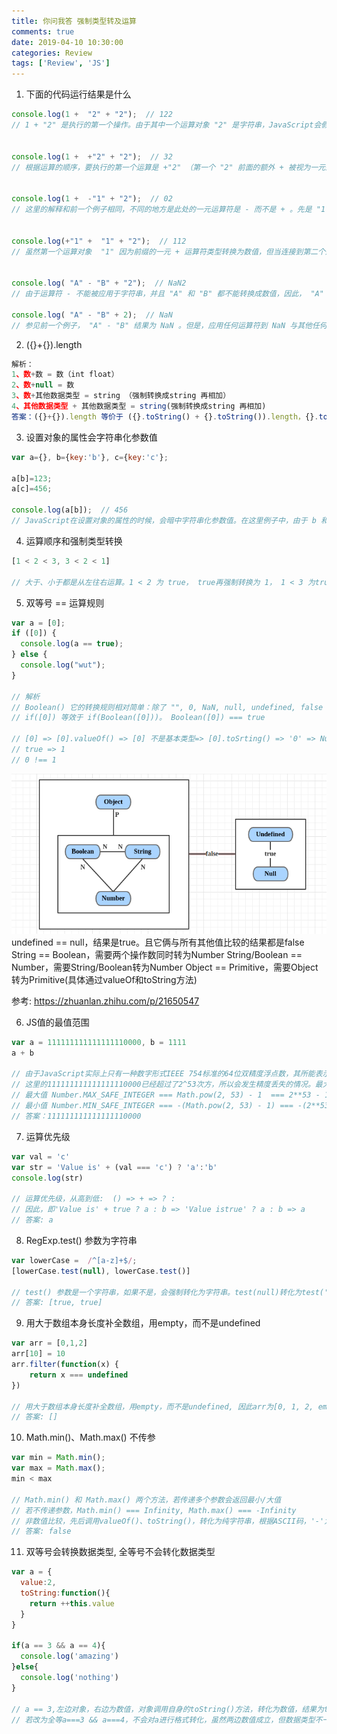 ```yaml
---
title: 你问我答 强制类型转及运算
comments: true
date: 2019-04-10 10:30:00
categories: Review
tags: ['Review', 'JS']
---
```


1. 下面的代码运行结果是什么
```JavaScript
console.log(1 +  "2" + "2");  // 122
// 1 + "2" 是执行的第一个操作。由于其中一个运算对象 "2" 是字符串，JavaScript会假设它需要执行字符串连接，因此，会将  1 的类转换为 "1"  ，  1+"2" 结果就是 "12" 。然后， "12"+"2" 就是 "122" 。


console.log(1 +  +"2" + "2");  // 32
// 根据运算的顺序，要执行的第一个运算是 +"2" （第一个 "2" 前面的额外 + 被视为一元运算符）。因此，JavaScript将 "2" 的类型转换为数字，然后应用一元 + 号（即将其视为一个正数）。其结果就是得到一个数字 2 ，接下来的运算就是 1 + 2 ，这当然是 3。


console.log(1 +  -"1" + "2");  // 02
// 这里的解释和前一个例子相同，不同的地方是此处的一元运算符是 - 而不是 + 。先是 "1" 变为 1 ，然后当应用 - 时又变为了 -1 ，然后将其与 1 相加，结果为 0 ，再将其转换为字符串，连接最后的  "2"  运算对象，得到 "02" 。


console.log(+"1" +  "1" + "2");  // 112
// 虽然第一个运算对象  "1" 因为前缀的一元 + 运算符类型转换为数值，但当连接到第二个运算对象 "1" 的时候，又立即转换回字符串，然后又和最后的运算对象 "2"  连接，产生了字符串  "112" 。


console.log( "A" - "B" + "2");  // NaN2
// 由于运算符 - 不能被应用于字符串，并且 "A" 和 "B" 都不能转换成数值，因此， "A" - "B" 的结果是 NaN  ，然后再和字符串 "2"  连接，得到 "NaN2" 

console.log( "A" - "B" + 2);  // NaN
// 参见前一个例子， "A" - "B" 结果为 NaN 。但是，应用任何运算符到 NaN 与其他任何的数字运算对象，结果仍然是 NaN 。

```

2. ({}+{}).length
```JavaScript
解析：
1、数+数 = 数（int float）
2、数+null = 数
3、数+其他数据类型 = string （强制转换成string 再相加）
4、其他数据类型 + 其他数据类型 = string(强制转换成string 再相加)
答案：({}+{}).length 等价于 ({}.toString() + {}.toString()).length，{}.toString()的值为[object Object]，所以最后结果为30。
```

3. 设置对象的属性会字符串化参数值
```JavaScript
var a={}, b={key:'b'}, c={key:'c'};

a[b]=123;
a[c]=456;

console.log(a[b]);  // 456
// JavaScript在设置对象的属性的时候，会暗中字符串化参数值。在这里例子中，由于 b 和 c都是对象，把它们设置为对象a的参数，它们都将被转换为 "[object Object]"  。结果就是， a[b] 和 a[c] 都相当 "[object Object]"  ，而后者会将前者的值覆盖。因此，设置或引用 a[c] 和设置或引用 a[b] 完全相同。所以得到的答案是  456  。
```

4. 运算顺序和强制类型转换
```JavaScript
[1 < 2 < 3, 3 < 2 < 1]

// 大于、小于都是从左往右运算。1 < 2 为 true， true再强制转换为 1， 1 < 3 为true。 同理 3 < 2 为 false， false再强制转换为 0， 0 < 1 为true。 答案为 [true, true]。
```

5. 双等号 == 运算规则
```JavaScript
var a = [0];
if ([0]) {
  console.log(a == true);
} else {
  console.log("wut");
}

// 解析
// Boolean() 它的转换规则相对简单：除了 "", 0, NaN, null, undefined, false 几个值的转换结果为false，其他的值全部为true。所有对象（包括空对象）的布尔值都是true。
// if([0]) 等效于 if(Boolean([0]))。 Boolean([0]) === true

// [0] => [0].valueOf() => [0] 不是基本类型=> [0].toSrting() => '0' => Number('0') => 0
// true => 1
// 0 !== 1
```
![双等号==运算规则](/images/doubleequal-operationalrule.png)
undefined == null，结果是true。且它俩与所有其他值比较的结果都是false
String == Boolean，需要两个操作数同时转为Number
String/Boolean == Number，需要String/Boolean转为Number
Object == Primitive，需要Object转为Primitive(具体通过valueOf和toString方法)

参考: https://zhuanlan.zhihu.com/p/21650547


6. JS值的最值范围
```JavaScript
var a = 111111111111111110000, b = 1111
a + b

// 由于JavaScript实际上只有一种数字形式IEEE 754标准的64位双精度浮点数，其所能表示的整数范围为[-(2^53 - 1) ~ 2^53 - 1]。
// 这里的111111111111111110000已经超过了2^53次方，所以会发生精度丢失的情况。最大值与其他值相加后仍未最大值。
// 最大值 Number.MAX_SAFE_INTEGER === Math.pow(2, 53) - 1  === 2**53 - 1 === 9007199254740991
// 最小值 Number.MIN_SAFE_INTEGER === -(Math.pow(2, 53) - 1) === -(2**53 - 1) === -9007199254740991
// 答案：111111111111111110000
```

7. 运算优先级
```JavaScript
var val = 'c'
var str = 'Value is' + (val === 'c') ? 'a':'b'
console.log(str)

// 运算优先级，从高到低:  () => + => ? :
// 因此，即'Value is' + true ? a : b => 'Value istrue' ? a : b => a
// 答案: a
```

8. RegExp.test() 参数为字符串
```JavaScript
var lowerCase =  /^[a-z]+$/;
[lowerCase.test(null), lowerCase.test()]

// test() 参数是一个字符串，如果不是，会强制转化为字符串。test(null)转化为test('null')， test()转化为test('undefined').
// 答案: [true, true]
```

9. 用大于数组本身长度补全数组，用empty，而不是undefined
```JavaScript
var arr = [0,1,2]
arr[10] = 10
arr.filter(function(x) { 
    return x === undefined
})

// 用大于数组本身长度补全数组，用empty，而不是undefined, 因此arr为[0, 1, 2, empty × 7, 10]，没有undefined，filter结果为[]。
// 答案: []
```

10. Math.min()、Math.max() 不传参
```JavaScript
var min = Math.min();
var max = Math.max();
min < max

// Math.min() 和 Math.max() 两个方法，若传递多个参数会返回最小/大值
// 若不传递参数，Math.min() === Infinity, Math.max() === -Infinity
// 非数值比较，先后调用valueOf()、toString()，转化为纯字符串，根据ASCII码，'-'为45，'I'为75,故'Infinity' > '-Infinity'.
// 答案: false
```

11. 双等号会转换数据类型, 全等号不会转化数据类型
```JavaScript
var a = {
  value:2,
  toString:function(){
    return ++this.value
  }
}

if(a == 3 && a == 4){
  console.log('amazing')
}else{
  console.log('nothing')
}

// a == 3,左边对象，右边为数值，对象调用自身的toString()方法，转化为数值，结果为true; 同理a==4，有执行一次，结果也为true。答案为'amazing'.
// 若改为全等a===3 && a===4，不会对a进行格式转化，虽然两边数值成立，但数据类型不一样
```

